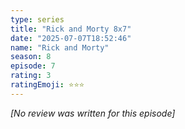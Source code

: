 ```yaml
---
type: series
title: "Rick and Morty 8x7"
date: "2025-07-07T18:52:46"
name: "Rick and Morty"
season: 8
episode: 7
rating: 3
ratingEmoji: ⭐️⭐️⭐️
---
```


*[No review was written for this episode]*
